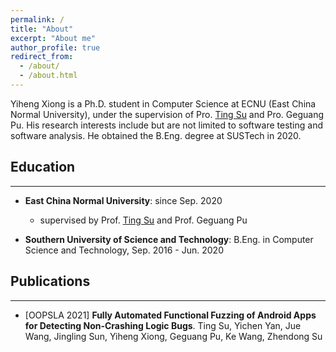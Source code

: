 ```yaml
---
permalink: /
title: "About"
excerpt: "About me"
author_profile: true
redirect_from: 
  - /about/
  - /about.html
---
```

Yiheng Xiong is a Ph.D. student in Computer Science at ECNU (East China Normal University), under the supervision of Pro. [Ting Su](https://tingsu.github.io/) and Pro. Geguang Pu. His research interests include but are not limited to software testing and software analysis. He obtained the B.Eng. degree at SUSTech in 2020.

## Education
---------

* **East China Normal University**: since Sep. 2020 
  * supervised by Prof. [Ting Su](https://tingsu.github.io/) and Prof. Geguang Pu

* **Southern University of Science and Technology**: B.Eng. in Computer Science and Technology, Sep. 2016 - Jun. 2020



## Publications
----------
* [OOPSLA 2021] **Fully Automated Functional Fuzzing of Android Apps for Detecting Non-Crashing Logic Bugs**. Ting Su, Yichen Yan, Jue Wang, Jingling Sun, Yiheng Xiong, Geguang Pu, Ke Wang, Zhendong Su


